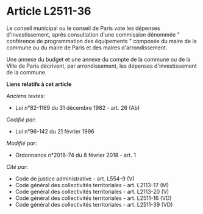 # Article L2511-36

Le conseil municipal ou le conseil de Paris vote les dépenses d'investissement, après consultation d'une commission dénommée
" conférence de programmation des équipements " composée du maire de la commune ou du maire de Paris et des maires
d'arrondissement.

Une annexe du budget et une annexe du compte de la commune ou de la Ville de Paris décrivent, par arrondissement, les
dépenses d'investissement de la commune.

**Liens relatifs à cet article**

_Anciens textes_:

  - Loi n°82-1169 du 31 décembre 1982 - art. 26 (Ab)

_Codifié par_:

  - Loi n°96-142 du 21 février 1996

_Modifié par_:

  - Ordonnance n°2018-74 du 8 février 2018 - art. 1

_Cité par_:

  - Code de justice administrative - art. L554-9 (V)
  - Code général des collectivités territoriales - art. L2113-17 (M)
  - Code général des collectivités territoriales - art. L2113-20 (V)
  - Code général des collectivités territoriales - art. L2511-16 (VD)
  - Code général des collectivités territoriales - art. L2511-39 (VD)
